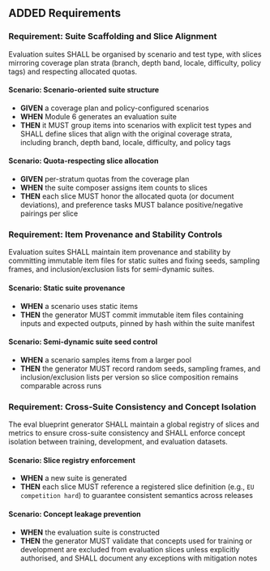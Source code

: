 ## ADDED Requirements
### Requirement: Suite Scaffolding and Slice Alignment
Evaluation suites SHALL be organised by scenario and test type, with slices mirroring coverage plan strata (branch, depth band, locale, difficulty, policy tags) and respecting allocated quotas.

#### Scenario: Scenario-oriented suite structure
- **GIVEN** a coverage plan and policy-configured scenarios
- **WHEN** Module 6 generates an evaluation suite
- **THEN** it MUST group items into scenarios with explicit test types and SHALL define slices that align with the original coverage strata, including branch, depth band, locale, difficulty, and policy tags

#### Scenario: Quota-respecting slice allocation
- **GIVEN** per-stratum quotas from the coverage plan
- **WHEN** the suite composer assigns item counts to slices
- **THEN** each slice MUST honor the allocated quota (or document deviations), and preference tasks MUST balance positive/negative pairings per slice

### Requirement: Item Provenance and Stability Controls
Evaluation suites SHALL maintain item provenance and stability by committing immutable item files for static suites and fixing seeds, sampling frames, and inclusion/exclusion lists for semi-dynamic suites.

#### Scenario: Static suite provenance
- **WHEN** a scenario uses static items
- **THEN** the generator MUST commit immutable item files containing inputs and expected outputs, pinned by hash within the suite manifest

#### Scenario: Semi-dynamic suite seed control
- **WHEN** a scenario samples items from a larger pool
- **THEN** the generator MUST record random seeds, sampling frames, and inclusion/exclusion lists per version so slice composition remains comparable across runs

### Requirement: Cross-Suite Consistency and Concept Isolation
The eval blueprint generator SHALL maintain a global registry of slices and metrics to ensure cross-suite consistency and SHALL enforce concept isolation between training, development, and evaluation datasets.

#### Scenario: Slice registry enforcement
- **WHEN** a new suite is generated
- **THEN** each slice MUST reference a registered slice definition (e.g., `EU competition hard`) to guarantee consistent semantics across releases

#### Scenario: Concept leakage prevention
- **WHEN** the evaluation suite is constructed
- **THEN** the generator MUST validate that concepts used for training or development are excluded from evaluation slices unless explicitly authorised, and SHALL document any exceptions with mitigation notes

